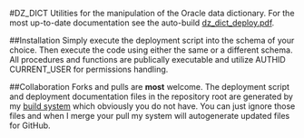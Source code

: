 #DZ_DICT
Utilities for the manipulation of the Oracle data dictionary.
For the most up-to-date documentation see the auto-build  [dz_dict_deploy.pdf](https://github.com/pauldzy/DZ_DICT/blob/master/dz_dict_deploy.pdf).

##Installation
Simply execute the deployment script into the schema of your choice.  Then execute the code using either the same or a different schema.  All procedures and functions are publically executable and utilize AUTHID CURRENT_USER for permissions handling.

##Collaboration
Forks and pulls are **most** welcome.  The deployment script and deployment documentation files in the repository root are generated by my [build system](https://github.com/pauldzy/Speculative_PLSQL_CI) which obviously you do not have.  You can just ignore those files and when I merge your pull my system will autogenerate updated files for GitHub.
